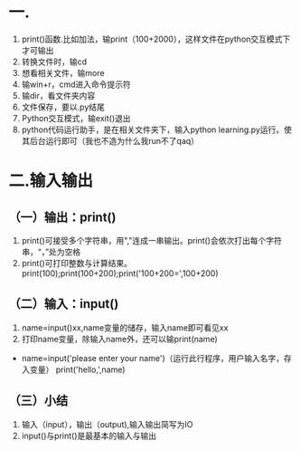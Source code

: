 # 一.
1. print()函数.比如加法，输print（100+2000），这样文件在python交互模式下才可输出
2. 转换文件时，输cd
3. 想看相关文件，输more
4. 输win+r，cmd进入命令提示符
5. 输dir，看文件夹内容
6. 文件保存，要以.py结尾
7. Python交互模式，输exit()退出
8. python代码运行助手，是在相关文件夹下，输入python learning.py运行。使其后台运行即可（我也不造为什么我run不了qaq）

# 二.输入输出
## （一）输出：print()
1. print()可接受多个字符串，用","连成一串输出。print()会依次打出每个字符串，“，”处为空格
2. print()可打印整数与计算结果。print(100);print(100+200);print('100+200=',100+200)
## （二）输入：input()
1. name=input()xx,name变量的储存，输入name即可看见xx
2. 打印name变量，除输入name外，还可以输print(name)
  - name=input('please enter your name')（运行此行程序，用户输入名字，存入变量）
    print('hello,',name)
## （三）小结
1. 输入（input），输出（output),输入输出简写为IO
2. input()与print()是最基本的输入与输出
  


